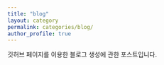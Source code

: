 ```yaml
---
title: "blog"
layout: category
permalink: categories/blog/
author_profile: true
---
```


깃허브 페이지를 이용한 블로그 생성에 관한 포스트입니다.